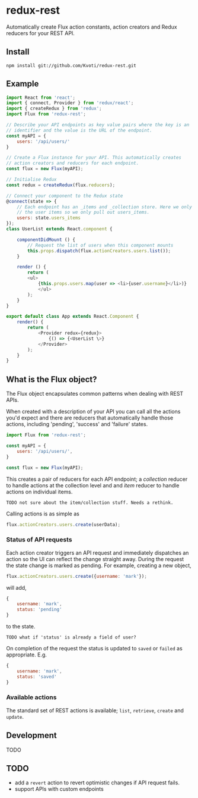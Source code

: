 # redux-rest

Automatically create Flux action constants, action creators and Redux
reducers for your REST API.

## Install
```
npm install git://github.com/Kvoti/redux-rest.git
```

## Example
```js
import React from 'react';
import { connect, Provider } from 'redux/react';
import { createRedux } from 'redux';
import Flux from 'redux-rest';

// Describe your API endpoints as key value pairs where the key is an
// identifier and the value is the URL of the endpoint.
const myAPI = {
    users: '/api/users/'
}

// Create a Flux instance for your API. This automatically creates
// action creators and reducers for each endpoint.
const flux = new Flux(myAPI);

// Initialise Redux
const redux = createRedux(flux.reducers);

// Connect your component to the Redux state
@connect(state => {
    // Each endpoint has an _items and _collection store. Here we only need
    // the user items so we only pull out users_items.
    users: state.users_items	       
});
class UserList extends React.component {

    componentDidMount () {
        // Request the list of users when this component mounts
        this.props.dispatch(flux.actionCreators.users.list());
    }

    render () {
        return (
	    <ul>
	        {this.props.users.map(user => <li>{user.username}</li>)}
            </ul>
        );
    }
}

export default class App extends React.Component {
    render() {
        return (
            <Provider redux={redux}>
                {() => {<UserList \>}
            </Provider>
        );
    }
}
```

## What is the Flux object?

The Flux object encapsulates common patterns when dealing with REST APIs.

When created with a description of your API you can call all the actions you'd
expect and there are reducers that automatically handle those actions, including
'pending', 'success' and 'failure' states.

```js
import Flux from 'redux-rest';

const myAPI = {
    users: '/api/users/',
}	   

const flux = new Flux(myAPI);
```

This creates a pair of reducers for each API endpoint; a _collection_
reducer to handle actions at the collection level and and _item_
reducer to handle actions on individual items.

    TODO not sure about the item/collection stuff. Needs a rethink.

Calling actions is as simple as

```js 
flux.actionCreators.users.create(userData);
```

### Status of API requests

Each action creator triggers an API request and immediately dispatches
an action so the UI can reflect the change straight away. During the
request the state change is marked as pending. For example, creating a
new object,

```js
flux.actionCreators.users.create({username: 'mark'});
```

will add,

```js
{
    username: 'mark',
    status: 'pending'
}
```

to the state.

    TODO what if 'status' is already a field of user?

On completion of the request the status is updated to ```saved``` or
```failed``` as appropriate. E.g.

```js
{
    username: 'mark',
    status: 'saved'
}
```

### Available actions

The standard set of REST actions is available; ```list```,
```retrieve```, ```create``` and ```update```.

## Development
TODO

## TODO

- add a `revert` action to revert optimistic changes if API request
fails.
- support APIs with custom endpoints

